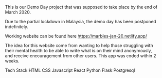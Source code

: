 This is our Demo Day project that was supposed to take place by the end of March 2020.

Due to the partial lockdown in Malaysia, the demo day has been postponed indefinitely.

Working website can be found here https://marbles-jan-20.netlify.app/

The idea for this website come from wanting to help those struggling with their mental health to be able to write what is on their mind anonymously, and receive encouragement from other users. This app was coded within 2 weeks.

Tech Stack
HTML
CSS
Javascript
React
Python
Flask
Postgresql
